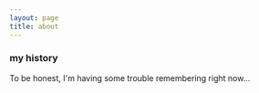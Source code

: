 ```yaml
---
layout: page
title: about
---
```



### my history

To be honest, I'm having some trouble remembering right now...